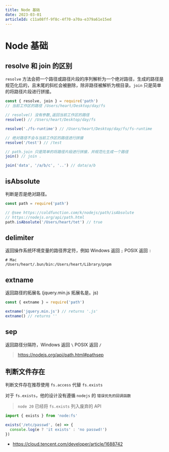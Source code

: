 ```yaml
---
title: Node 基础
date: 2023-03-01
articleId: c11a08ff-9f8c-4f70-a70a-e379a61e15ed
---
```


# Node 基础

## resolve 和 join 的区别

`resolve` 方法会把一个路径或路径片段的序列解析为一个绝对路径，生成的路径是规范化后的，且末尾的斜杠会被删除，除非路径被解析为根目录。`join` 只是简单的将路径片段进行拼接。

```js
const { resolve, join } = require('path')
// 当前工作区的路径 /Users/heart/Desktop/day/fs

// resolve() 没有参数,返回当前工作区的路径
resolve() // /Users/heart/Desktop/day/fs

resolve('./fs-runtime') // /Users/heart/Desktop/day/fs/fs-runtime

// 绝对路径不会与当前工作区的路径进行拼接
resolve('/test') // /test

// path.join 只是简单的将路径片段进行拼接，并规范化生成一个路径
join() // join .

join('data', '/a/b/c', '..') // data/a/b
```

## isAbsolute

判断是否是绝对路径。

```js
const path = require('path')

// @see https://coldfunction.com/k/nodejs/path/isAbsolute
// https://nodejs.org/api/path.html
path.isAbsolute('/Users/heart/tet') // true
```

## delimiter

返回操作系统环境变量的路径界定符，例如 Windows 返回 `;` POSIX 返回 `:`

```Shell
# Mac
/Users/heart/.bun/bin:/Users/heart/Library/pnpm
```

## extname

返回路径的拓展名 (jquery.min.js 拓展名是。js)

```Javascript
const { extname } = require('path')

extname('jquery.min.js') // returns '.js'
extname() // returns ''
```

## sep

返回路径分隔符，Windows 返回 `\` POSIX 返回 `/`

> <https://nodejs.org/api/path.html#pathsep>

## 判断文件存在

判断文件存在推荐使用 `fs.access` 代替 `fs.exists`

对于 `fs.exists`，他的设计没有遵循 `nodejs` 的 `错误优先的回调函数`

> `node 20` 已经将 `fs.exists` 列入废弃的 API

```js
import { exists } from 'node:fs'

exists('/etc/passwd', (e) => {
  console.log(e ? 'it exists' : 'no passwd!')
})
```

- <https://cloud.tencent.com/developer/article/1688742>
